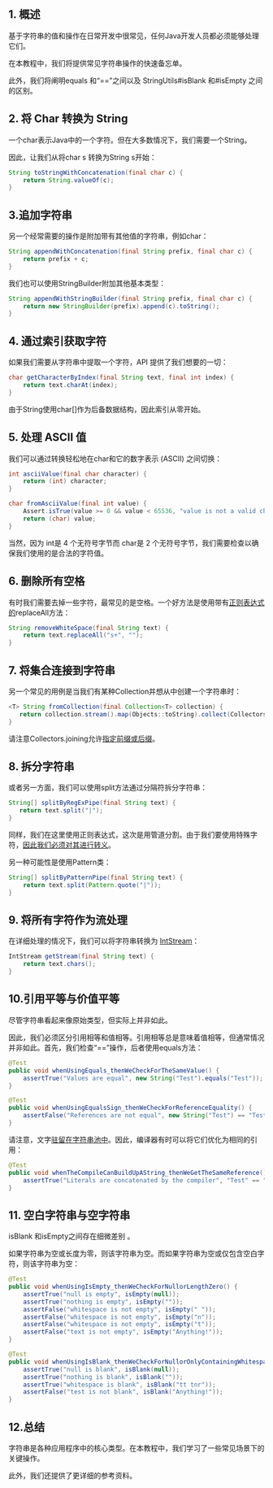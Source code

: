 ## 1. 概述

基于字符串的值和操作在日常开发中很常见，任何Java开发人员都必须能够处理它们。

在本教程中，我们将提供常见字符串操作的快速备忘单。

此外，我们将阐明equals 和“==”之间以及 StringUtils#isBlank 和#isEmpty 之间的区别。

## 2. 将 Char 转换为 String

一个char表示Java中的一个字符。但在大多数情况下，我们需要一个String。

因此，让我们从将char s 转换为String s开始：

```java
String toStringWithConcatenation(final char c) {
    return String.valueOf(c);
}
```

## 3.追加字符串

另一个经常需要的操作是附加带有其他值的字符串，例如char：

```java
String appendWithConcatenation(final String prefix, final char c) {
    return prefix + c;
}
```

我们也可以使用StringBuilder附加其他基本类型：

```java
String appendWithStringBuilder(final String prefix, final char c) {
    return new StringBuilder(prefix).append(c).toString();
}
```

## 4. 通过索引获取字符

如果我们需要从字符串中提取一个字符，API 提供了我们想要的一切：

```java
char getCharacterByIndex(final String text, final int index) {
    return text.charAt(index);
}
```

由于String使用char[]作为后备数据结构，因此索引从零开始。

## 5. 处理 ASCII 值

我们可以通过转换轻松地在char和它的数字表示 (ASCII) 之间切换：

```java
int asciiValue(final char character) {
    return (int) character;
}

char fromAsciiValue(final int value) {
    Assert.isTrue(value >= 0 && value < 65536, "value is not a valid character");
    return (char) value;
}
```

当然，因为 int是 4 个无符号字节而 char是 2 个无符号字节，我们需要检查以确保我们使用的是合法的字符值。

## 6. 删除所有空格

有时我们需要去掉一些字符，最常见的是空格。一个好方法是使用带有[正则表达式的](https://www.baeldung.com/regular-expressions-java)replaceAll方法：

```java
String removeWhiteSpace(final String text) {
    return text.replaceAll("s+", "");
}
```

## 7. 将集合连接到字符串

另一个常见的用例是当我们有某种Collection并想从中创建一个字符串时：

```java
<T> String fromCollection(final Collection<T> collection) { 
   return collection.stream().map(Objects::toString).collect(Collectors.joining(", "));
}
```

请注意Collectors.joining允许[指定前缀或后缀](https://www.baeldung.com/java-8-collectors)。

## 8. 拆分字符串

或者另一方面，我们可以使用split方法通过分隔符拆分字符串：

```java
String[] splitByRegExPipe(final String text) {
   return text.split("|");
}
```

同样，我们在这里使用正则表达式，这次是用管道分割。由于我们要使用特殊字符，[因此我们必须对其进行转义](https://www.baeldung.com/java-regexp-escape-char)。

另一种可能性是使用Pattern类：

```java
String[] splitByPatternPipe(final String text) {
    return text.split(Pattern.quote("|"));
}
```

## 9. 将所有字符作为流处理

在详细处理的情况下，我们可以将字符串转换为 [IntStream](https://www.baeldung.com/java-string-to-stream)：

```java
IntStream getStream(final String text) {
    return text.chars();
}
```

## 10.引用平等与价值平等

尽管字符串看起来像原始类型，但实际上并非如此。

因此，我们必须区分引用相等和值相等。引用相等总是意味着值相等，但通常情况并非如此。首先，我们检查“==”操作，后者使用equals方法：

```java
@Test
public void whenUsingEquals_thenWeCheckForTheSameValue() {
    assertTrue("Values are equal", new String("Test").equals("Test"));
}

@Test
public void whenUsingEqualsSign_thenWeCheckForReferenceEquality() {
    assertFalse("References are not equal", new String("Test") == "Test");
}
```

请注意，文字[驻留在字符串池中](https://www.baeldung.com/java-string-pool)。因此，编译器有时可以将它们优化为相同的引用：

```java
@Test
public void whenTheCompileCanBuildUpAString_thenWeGetTheSameReference() {
    assertTrue("Literals are concatenated by the compiler", "Test" == "Te"+"st");
}
```

## 11. 空白字符串与空字符串

isBlank 和isEmpty之间存在细微差别 。

如果字符串为空或长度为零，则该字符串为空。而如果字符串为空或仅包含空白字符，则该字符串为空：

```java
@Test
public void whenUsingIsEmpty_thenWeCheckForNullorLengthZero() {
    assertTrue("null is empty", isEmpty(null));
    assertTrue("nothing is empty", isEmpty(""));
    assertFalse("whitespace is not empty", isEmpty(" "));
    assertFalse("whitespace is not empty", isEmpty("n"));
    assertFalse("whitespace is not empty", isEmpty("t"));
    assertFalse("text is not empty", isEmpty("Anything!"));
}

@Test
public void whenUsingIsBlank_thenWeCheckForNullorOnlyContainingWhitespace() {
    assertTrue("null is blank", isBlank(null));
    assertTrue("nothing is blank", isBlank(""));
    assertTrue("whitespace is blank", isBlank("tt tnr"));
    assertFalse("test is not blank", isBlank("Anything!"));
}
```

## 12.总结

字符串是各种应用程序中的核心类型。在本教程中，我们学习了一些常见场景下的关键操作。

此外，我们还提供了更详细的参考资料。